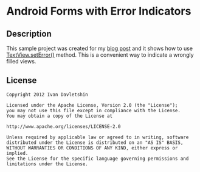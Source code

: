 # Android Forms with Error Indicators

## Description
This sample project was created for my [blog post][2] and it shows how to use [TextView.setError()][1] method. This is a convenient way to indicate a wrongly filled views.

## License

    Copyright 2012 Ivan Davletshin
    
    Licensed under the Apache License, Version 2.0 (the "License");
    you may not use this file except in compliance with the License.
    You may obtain a copy of the License at
    
    http://www.apache.org/licenses/LICENSE-2.0

    Unless required by applicable law or agreed to in writing, software
    distributed under the License is distributed on an "AS IS" BASIS,
    WITHOUT WARRANTIES OR CONDITIONS OF ANY KIND, either express or implied.
    See the License for the specific language governing permissions and
    limitations under the License.

[1]: http://developer.android.com/reference/android/widget/TextView.html#setError(java.lang.CharSequence)
[2]: http://nocturnaldev.com/2013/01/18/marking-incorrectly-filled-fields-in-forms-on-android/
